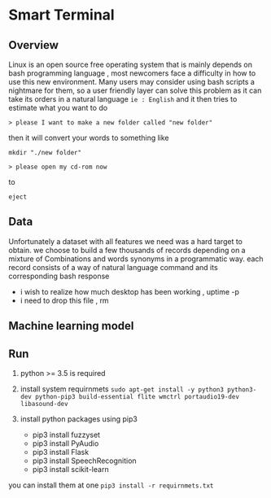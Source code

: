 # Smart Terminal

## Overview

Linux is an open source free operating system that is mainly depends on bash programming language , most newcomers face a difficulty in how to use this new environment.
Many users may consider using bash scripts a nightmare for them, so a user friendly layer can solve this problem as it can take its orders in a natural language `ie : English` and it then tries to estimate what you want to do

`> please I want to make a new folder called "new folder"`

then it will convert your words to something like 

`mkdir "./new folder"`

`> please open my cd-rom now`

to 

`eject`

## Data

Unfortunately a dataset with all features we need was a hard target to obtain. we choose to build a few thousands of records depending on a mixture of Combinations and words synonyms in a programmatic way. each record consists of a way of natural language command and its corresponding bash response 


-  i wish to realize how much desktop has been working , uptime -p
-  i need to drop this file , rm


## Machine learning model


## Run

1. python >= 3.5 is required
2. install system requirnmets `sudo apt-get install -y python3 python3-dev python-pip3 build-essential flite wmctrl portaudio19-dev libasound-dev`
3. install python packages using pip3

    - pip3 install fuzzyset
    - pip3 install PyAudio
    - pip3 install Flask
    - pip3 install SpeechRecognition
    - pip3 install scikit-learn
    
you can install them at one `pip3 install -r requirnmets.txt`
















